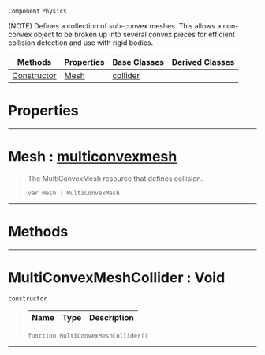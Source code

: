  `Component` `Physics`



(NOTE) Defines a collection of sub-convex meshes. This allows a non-convex object to be broken up into several convex pieces for efficient collision detection and use with rigid bodies.

|Methods|Properties|Base Classes|Derived Classes|
|---|---|---|---|
|[ Constructor](https://github.com/ZilchEngine/ZilchDocs/blob/master/code_reference/class_reference/multiconvexmeshcollider.md#multiconvexmeshcollider)|[ Mesh](https://github.com/ZilchEngine/ZilchDocs/blob/master/code_reference/class_reference/multiconvexmeshcollider.md#mesh-zilch-engine-documen)|[collider](https://github.com/ZilchEngine/ZilchDocs/blob/master/code_reference/class_reference/collider.md)| |


 #  Properties


---  
 #  Mesh : [multiconvexmesh](https://github.com/ZilchEngine/ZilchDocs/blob/master/code_reference/class_reference/multiconvexmesh.md)

> The MultiConvexMesh resource that defines collision.
> ``` lang=cpp, name=Nada
> var Mesh : MultiConvexMesh


---  
 #  Methods


---  
 #  MultiConvexMeshCollider : Void

 `constructor`

> 
> |Name|Type|Description|
> |---|---|---|
> ``` lang=cpp, name=Nada
> function MultiConvexMeshCollider()
> ``` 


---  
 

 